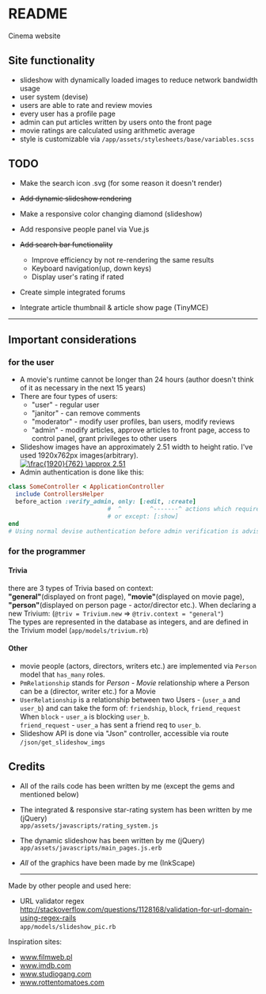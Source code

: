 # README

Cinema website

## Site functionality

* slideshow with dynamically loaded images to reduce network bandwidth usage
* user system (devise)
* users are able to rate and review movies
* every user has a profile page
* admin can put articles written by users onto the front page
* movie ratings are calculated using arithmetic average
* style is customizable via `/app/assets/stylesheets/base/variables.scss`

## TODO

* Make the search icon .svg (for some reason it doesn't render)
* ~~Add dynamic slideshow rendering~~
* Make a responsive color changing diamond (slideshow)
* Add responsive people panel via <span>Vue</span>.js
* ~~Add search bar functionality~~
    * Improve efficiency by not re-rendering the same results
    * Keyboard navigation(up, down keys)
    * Display user's rating if rated
* Create simple integrated forums

* Integrate article thumbnail & article show page (TinyMCE)

---
## Important considerations

### for the user

* A movie's runtime cannot be longer than 24 hours (author doesn't think of it as necessary in the next 15 years)
* There are four types of users:  
    * "user" - regular user
    * "janitor" - can remove comments
    * "moderator" - modify user profiles, ban users, modify reviews
    * "admin" - modify articles, approve articles to front page, access to control panel, grant privileges to other users
* Slideshow images have an approximately 2.51 width to height ratio. I've used 1920x762px images(arbitrary).  
<a href="https://www.codecogs.com/eqnedit.php?latex=\frac{1920}{762}&space;\approx&space;2.51" target="_blank"><img src="https://latex.codecogs.com/gif.latex?\frac{1920}{762}&space;\approx&space;2.51" title="\frac{1920}{762} \approx 2.51" /></a>
* Admin authentication is done like this:
~~~ruby
class SomeController < ApplicationController
  include ControllersHelper
  before_action :verify_admin, only: [:edit, :create]
                            #  ^        ^-------^ actions which require verification
                            # or except: [:show]
end
# Using normal devise authentication before admin verification is advisable.
~~~

### for the programmer

#### Trivia
there are 3 types of Trivia based on context:   
**"general"**(displayed on front page), **"movie"**(displayed on movie page),
**"person"**(displayed on person page - actor/director etc.).
When declaring a new Trivium: (`@triv = Trivium.new` => `@triv.context = "general"`)  
The types are represented in the database as integers, and are defined in the Trivium model (`app/models/trivium.rb`)

#### Other
* movie people (actors, directors, writers etc.) are implemented via `Person` model that `has_many` roles.
* `PmRelationship` stands for *Person - Movie* relationship where a Person can be a (director, writer etc.) for a Movie  
* `UserRelationship` is a relationship between two Users - (`user_a` and `user_b`) and can take the form of: `friendship`, `block`, `friend_request`  
   When `block` - `user_a` is blocking `user_b`.   
   `friend_request` - `user_a` has sent a friend req to `user_b`.  
* Slideshow API is done via "Json" controller, accessible via route `/json/get_slideshow_imgs`

## Credits 
* All of the rails code has been written by me (except the gems and mentioned below)
* The integrated & responsive star-rating system has been written by me (jQuery)  
    `app/assets/javascripts/rating_system.js`
* The dynamic slideshow has been written by me (jQuery)  
    `app/assets/javascripts/main_pages.js.erb`
* _All_ of the graphics have been made by me (InkScape)

    ---
Made by other people and used here:
* URL validator regex http://stackoverflow.com/questions/1128168/validation-for-url-domain-using-regex-rails  
    `app/models/slideshow_pic.rb`

Inspiration sites:
* www.filmweb.pl
* www.imdb.com
* www.studiogang.com
* www.rottentomatoes.com
